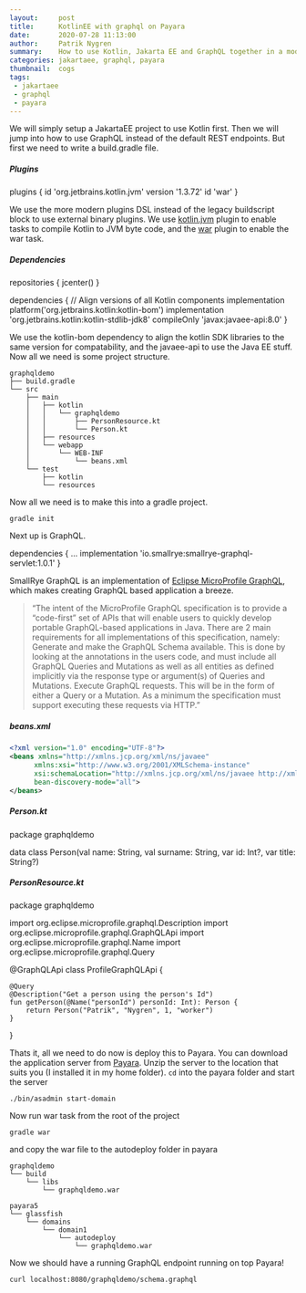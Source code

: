 ```yaml
---
layout:     post
title:      KotlinEE with graphql on Payara
date:       2020-07-28 11:13:00
author:     Patrik Nygren
summary:    How to use Kotlin, Jakarta EE and GraphQL together in a modern webstack
categories: jakartaee, graphql, payara
thumbnail:  cogs
tags:
 - jakartaee
 - graphql
 - payara
---
```


We will simply setup a JakartaEE project to use Kotlin first. Then we will jump
into how to use GraphQL instead of the default REST endpoints. But first we need
to write a build.gradle file.

##### Plugins

<div class="kotlin-code" theme="darcula" data-highlight-only>
plugins {
    id 'org.jetbrains.kotlin.jvm' version '1.3.72'
    id 'war'
}
</div>

We use the more modern plugins DSL instead of the legacy buildscript block to use external binary
plugins. We use [kotlin.jvm](https://plugins.gradle.org/plugin/org.jetbrains.kotlin.jvm) plugin to enable tasks to compile Kotlin to JVM byte
code, and the [war](https://maven.apache.org/plugins/maven-war-plugin) plugin to enable the war task.

##### Dependencies

<div class="kotlin-code" theme="darcula" data-highlight-only>
repositories {
    jcenter()
}

dependencies {
    // Align versions of all Kotlin components
    implementation platform('org.jetbrains.kotlin:kotlin-bom')
    implementation 'org.jetbrains.kotlin:kotlin-stdlib-jdk8'
    compileOnly 'javax:javaee-api:8.0'
}
</div>

We use the kotlin-bom dependency to align the kotlin SDK libraries to the same
version for compatability, and the javaee-api to use the Java EE stuff. Now all
we need is some project structure.

```
graphqldemo
├── build.gradle
└── src
    ├── main
    │   ├── kotlin
    │   │   └── graphqldemo
    │   │       ├── PersonResource.kt
    │   │       └── Person.kt
    │   ├── resources
    │   └── webapp
    │       └── WEB-INF
    │           └── beans.xml
    └── test
        ├── kotlin
        └── resources
```

Now all we need is to make this into a gradle project. 

```
gradle init
```

Next up is GraphQL.

<div class="kotlin-code" theme="darcula" data-highlight-only>
dependencies {
    ...
    implementation 'io.smallrye:smallrye-graphql-servlet:1.0.1'
}
</div>

SmallRye GraphQL is an implementation of [Eclipse MicroProfile GraphQL](https://github.com/eclipse/microprofile-graphql), which makes creating GraphQL based application a breeze.

> “The intent of the MicroProfile GraphQL specification is to provide a “code-first” set of APIs that will enable users to quickly develop portable GraphQL-based applications in Java. There are 2 main requirements for all implementations of this specification, namely:
> Generate and make the GraphQL Schema available. This is done by looking at the annotations in the users code, and must include all GraphQL Queries and Mutations as well as all entities as defined implicitly via the response type or argument(s) of Queries and Mutations.
> Execute GraphQL requests. This will be in the form of either a Query or a Mutation. As a minimum the specification must support executing these requests via HTTP.”

##### beans.xml
```xml
<?xml version="1.0" encoding="UTF-8"?>
<beans xmlns="http://xmlns.jcp.org/xml/ns/javaee"
      xmlns:xsi="http://www.w3.org/2001/XMLSchema-instance"
      xsi:schemaLocation="http://xmlns.jcp.org/xml/ns/javaee http://xmlns.jcp.org/xml/ns/javaee/beans_2_0.xsd"
      bean-discovery-mode="all">
</beans>
```

##### Person.kt

<div class="kotlin-code" theme="darcula" data-highlight-only>
package graphqldemo

data class Person(val name: String, val surname: String, var id: Int?, var title: String?)
</div>

##### PersonResource.kt

<div class="kotlin-code" theme="darcula" data-highlight-only>
package graphqldemo

import org.eclipse.microprofile.graphql.Description
import org.eclipse.microprofile.graphql.GraphQLApi
import org.eclipse.microprofile.graphql.Name
import org.eclipse.microprofile.graphql.Query

@GraphQLApi
class ProfileGraphQLApi {

    @Query
    @Description("Get a person using the person's Id")
    fun getPerson(@Name("personId") personId: Int): Person {
        return Person("Patrik", "Nygren", 1, "worker")
    }

}
</div>

Thats it, all we need to do now is deploy this to Payara. You can download the
application server from [Payara](https://www.payara.fish/downloads/payara-platform-community-edition). Unzip the server to the location that suits you (I installed it in my home folder). `cd` into the payara folder and start the server 

```
./bin/asadmin start-domain 
```

Now run war task from the root of the project 

```
gradle war 
```

and copy the war file to the autodeploy folder in payara

```
graphqldemo
└── build
    └── libs
        └── graphqldemo.war
```

```
payara5
└── glassfish
    └── domains
        └── domain1
            └── autodeploy
                └── graphqldemo.war
```

Now we should have a running GraphQL endpoint running on top Payara!

```
curl localhost:8080/graphqldemo/schema.graphql
```
